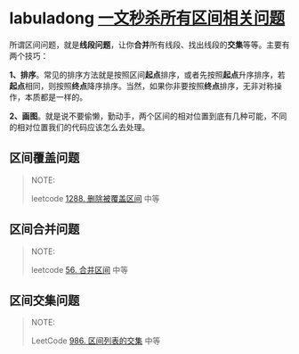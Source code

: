 # labuladong [一文秒杀所有区间相关问题](https://mp.weixin.qq.com/s/Eb6ewVajH56cUlY9LetRJw)

所谓区间问题，就是**线段问题**，让你**合并**所有线段、找出线段的**交集**等等。主要有两个技巧：

**1、排序**。常见的排序方法就是按照区间**起点**排序，或者先按照**起点**升序排序，若**起点**相同，则按照**终点**降序排序。当然，如果你非要按照**终点**排序，无非对称操作，本质都是一样的。

**2、画图**。就是说不要偷懒，勤动手，两个区间的相对位置到底有几种可能，不同的相对位置我们的代码应该怎么去处理。



## 区间覆盖问题

> NOTE: 
>
> leetcode [1288. 删除被覆盖区间](https://leetcode.cn/problems/remove-covered-intervals/) 中等



## 区间合并问题

> NOTE: 
>
> leetcode [56. 合并区间](https://leetcode.cn/problems/merge-intervals/) 中等



## 区间交集问题

> NOTE: 
>
> LeetCode [986. 区间列表的交集](https://leetcode.cn/problems/interval-list-intersections/) 中等

